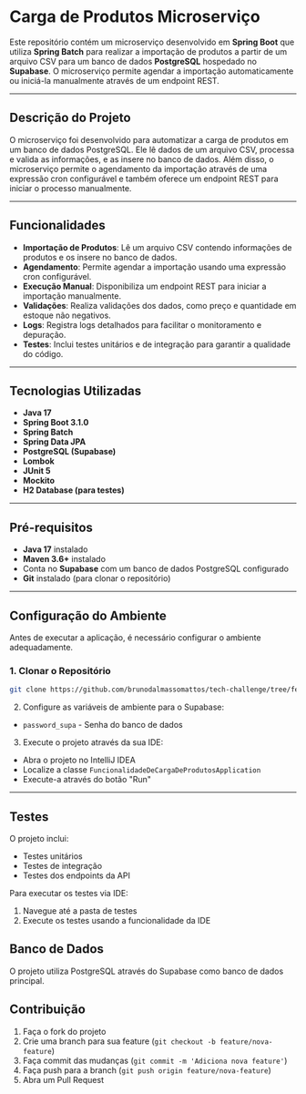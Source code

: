 # Carga de Produtos Microserviço

Este repositório contém um microserviço desenvolvido em **Spring Boot** que utiliza **Spring Batch** para realizar a importação de produtos a partir de um arquivo CSV para um banco de dados **PostgreSQL** hospedado no **Supabase**. O microserviço permite agendar a importação automaticamente ou iniciá-la manualmente através de um endpoint REST.

---

## Descrição do Projeto

O microserviço foi desenvolvido para automatizar a carga de produtos em um banco de dados PostgreSQL. Ele lê dados de um arquivo CSV, processa e valida as informações, e as insere no banco de dados. Além disso, o microserviço permite o agendamento da importação através de uma expressão cron configurável e também oferece um endpoint REST para iniciar o processo manualmente.

---

## Funcionalidades

- **Importação de Produtos**: Lê um arquivo CSV contendo informações de produtos e os insere no banco de dados.
- **Agendamento**: Permite agendar a importação usando uma expressão cron configurável.
- **Execução Manual**: Disponibiliza um endpoint REST para iniciar a importação manualmente.
- **Validações**: Realiza validações dos dados, como preço e quantidade em estoque não negativos.
- **Logs**: Registra logs detalhados para facilitar o monitoramento e depuração.
- **Testes**: Inclui testes unitários e de integração para garantir a qualidade do código.

---

## Tecnologias Utilizadas

- **Java 17**
- **Spring Boot 3.1.0**
- **Spring Batch**
- **Spring Data JPA**
- **PostgreSQL (Supabase)**
- **Lombok**
- **JUnit 5**
- **Mockito**
- **H2 Database (para testes)**

---

## Pré-requisitos

- **Java 17** instalado
- **Maven 3.6+** instalado
- Conta no **Supabase** com um banco de dados PostgreSQL configurado
- **Git** instalado (para clonar o repositório)

---

## Configuração do Ambiente

Antes de executar a aplicação, é necessário configurar o ambiente adequadamente.

### 1. Clonar o Repositório

```bash
git clone https://github.com/brunodalmassomattos/tech-challenge/tree/feature/funcionalidadeDeCargaDeProdutos
```

2. Configure as variáveis de ambiente para o Supabase:
- `password_supa` - Senha do banco de dados

3. Execute o projeto através da sua IDE:
- Abra o projeto no IntelliJ IDEA
- Localize a classe `FuncionalidadeDeCargaDeProdutosApplication`
- Execute-a através do botão "Run"

---

## Testes

O projeto inclui:
- Testes unitários
- Testes de integração
- Testes dos endpoints da API

Para executar os testes via IDE:
1. Navegue até a pasta de testes
2. Execute os testes usando a funcionalidade da IDE

## Banco de Dados

O projeto utiliza PostgreSQL através do Supabase como banco de dados principal.

## Contribuição

1. Faça o fork do projeto
2. Crie uma branch para sua feature (`git checkout -b feature/nova-feature`)
3. Faça commit das mudanças (`git commit -m 'Adiciona nova feature'`)
4. Faça push para a branch (`git push origin feature/nova-feature`)
5. Abra um Pull Request